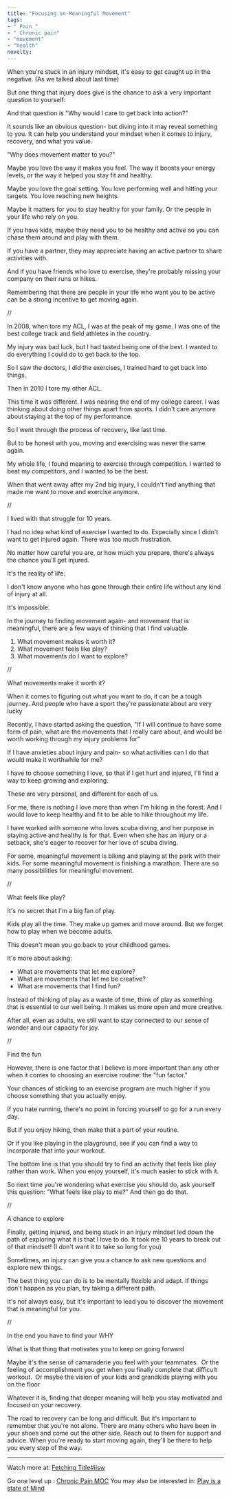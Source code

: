 ```yaml
---
title: "Focusing on Meaningful Movement"
tags:
- " Pain "
- " Chronic pain"
- "movement"
- "health"
novelty:
---
```


When you're stuck in an injury mindset, it's easy to get caught up in the negative. (As we talked about last time)

But one thing that injury does give is the chance to ask a very important question to yourself:

And that question is "Why would I care to get back into action?" 

It sounds like an obvious question- but diving into it may reveal something to you. It can help you understand your mindset when it comes to injury, recovery, and what you value.

"Why does movement matter to you?"

Maybe you love the way it makes you feel. The way it boosts your energy levels, or the way it helped you stay fit and healthy. 

Maybe you love the goal setting. You love performing well and hitting your targets. You love reaching new heights.

Maybe it matters for you to stay healthy for your family. Or the people in your life who rely on you.

If you have kids, maybe they need you to be healthy and active so you can chase them around and play with them. 

If you have a partner, they may appreciate having an active partner to share activities with. 

And if you have friends who love to exercise, they're probably missing your company on their runs or hikes.

Remembering that there are people in your life who want you to be active can be a strong incentive to get moving again. 

//

In 2008, when tore my ACL, I was at the peak of my game. I was one of the best college track and field athletes in the country.

My injury was bad luck, but I had tasted being one of the best. I wanted to do everything I could do to get back to the top.

So I saw the doctors, I did the exercises, I trained hard to get back into things.

Then in 2010 I tore my other ACL.

This time it was different. I was nearing the end of my college career. I was thinking about doing other things apart from sports. I didn't care anymore about staying at the top of my performance.

So I went through the process of recovery, like last time.

But to be honest with you, moving and exercising was never the same again.

My whole life, I found meaning to exercise through competition. I wanted to beat my competitors, and I wanted to be the best.

When that went away after my 2nd big injury, I couldn't find anything that made me want to move and exercise anymore.

//

I lived with that struggle for 10 years.

I had no idea what kind of exercise I wanted to do. Especially since I didn't want to get injured again. There was too much frustration.

No matter how careful you are, or how much you prepare, there's always the chance you'll get injured. 

It's the reality of life. 

I don't know anyone who has gone through their entire life without any kind of injury at all.

It's impossible.

In the journey to finding movement again- and movement that is meaningful, there are a few ways of thinking that I find valuable.

1.  What movement makes it worth it?
2.  What movement feels like play?   
3.  What movements do I want to explore?

//

What movements make it worth it?

When it comes to figuring out what you want to do, it can be a tough journey. And people who have a sport they're passionate about are very lucky

Recently, I have started asking the question, "If I will continue to have some form of pain, what are the movements that I really care about, and would be worth working through my injury problems for”

If I have anxieties about injury and pain- so what activities can I do that would make it worthwhile for me? 

I have to choose something I love, so that if I get hurt and injured, I'll find a way to keep growing and exploring.

These are very personal, and different for each of us.

For me, there is nothing I love more than when I'm hiking in the forest. And I would love to keep healthy and fit to be able to hike throughout my life.

I have worked with someone who loves scuba diving, and her purpose in staying active and healthy is for that. Even when she has an injury or a setback, she's eager to recover for her love of scuba diving.

For some, meaningful movement is biking and playing at the park with their kids. For some meaningful movement is finishing a marathon. There are so many possibilities for meaningful movement.

//

What feels like play?

It's no secret that I'm a big fan of play. 

Kids play all the time. They make up games and move around. But we forget how to play when we become adults. 

This doesn't mean you go back to your childhood games.

It's more about asking:

- What are movements that let me explore?
- What are movements that let me be creative?
- What are movements that I find fun?

Instead of thinking of play as a waste of time, think of play as something that is essential to our well being. It makes us more open and more creative.

After all, even as adults, we still want to stay connected to our sense of wonder and our capacity for joy.

//

Find the fun

However, there is one factor that I believe is more important than any other when it comes to choosing an exercise routine: the "fun factor."

Your chances of sticking to an exercise program are much higher if you choose something that you actually enjoy.

If you hate running, there's no point in forcing yourself to go for a run every day. 

But if you enjoy hiking, then make that a part of your routine. 

Or if you like playing in the playground, see if you can find a way to incorporate that into your workout.

The bottom line is that you should try to find an activity that feels like play rather than work. When you enjoy yourself, it's much easier to stick with it.

So next time you're wondering what exercise you should do, ask yourself this question: "What feels like play to me?" And then go do that.

//

A chance to explore

Finally, getting injured, and being stuck in an injury mindset led down the path of exploring what it is that I love to do. It took me 10 years to break out of that mindset! (I don't want it to take so long for you)  

Sometimes, an injury can give you a chance to ask new questions and explore new things.

The best thing you can do is to be mentally flexible and adapt. If things don't happen as you plan, try taking a different path.

It's not always easy, but it's important to lead you to discover the movement that is meaningful for you.

//

In the end you have to find your WHY

What is that thing that motivates you to keep on going forward

Maybe it's the sense of camaraderie you feel with your teammates. 
Or the feeling of accomplishment you get when you finally complete that difficult workout. 
Or maybe the vision of your kids and grandkids playing with you on the floor

Whatever it is, finding that deeper meaning will help you stay motivated and focused on your recovery.

The road to recovery can be long and difficult. But it's important to remember that you're not alone. There are many others who have been in your shoes and come out the other side. Reach out to them for support and advice. When you're ready to start moving again, they'll be there to help you every step of the way.

----

Watch more at: [Fetching Title#iisw](https://youtu.be/ZsaIuDfm-Fg)

Go one level up : [Chronic Pain MOC](Maps/Chronic%20Pain%20MOC.md)
You may also be interested in: [Play is a state of Mind](Notes/Play%20is%20a%20state%20of%20Mind.md)